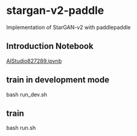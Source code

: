 # stargan-v2-paddle
Implementation of StarGAN-v2 with paddlepaddle

## Introduction Notebook
[AIStudio827289.ipynb](AIStudio827289.ipynb) 

## train in development mode
bash run_dev.sh

## train
bash run.sh

